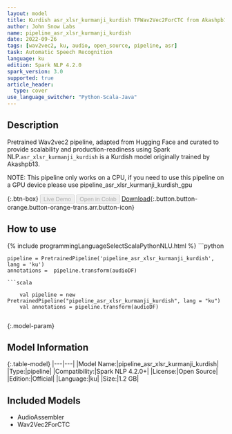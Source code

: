 ```yaml
---
layout: model
title: Kurdish asr_xlsr_kurmanji_kurdish TFWav2Vec2ForCTC from Akashpb13
author: John Snow Labs
name: pipeline_asr_xlsr_kurmanji_kurdish
date: 2022-09-26
tags: [wav2vec2, ku, audio, open_source, pipeline, asr]
task: Automatic Speech Recognition
language: ku
edition: Spark NLP 4.2.0
spark_version: 3.0
supported: true
article_header:
  type: cover
use_language_switcher: "Python-Scala-Java"
---
```


## Description

Pretrained Wav2vec2  pipeline, adapted from Hugging Face and curated to provide scalability and production-readiness using Spark NLP.`asr_xlsr_kurmanji_kurdish` is a Kurdish model originally trained by Akashpb13.

NOTE: This pipeline only works on a CPU, if you need to use this pipeline on a GPU device please use pipeline_asr_xlsr_kurmanji_kurdish_gpu

{:.btn-box}
<button class="button button-orange" disabled>Live Demo</button>
<button class="button button-orange" disabled>Open in Colab</button>
[Download](https://s3.amazonaws.com/auxdata.johnsnowlabs.com/public/models/pipeline_asr_xlsr_kurmanji_kurdish_ku_4.2.0_3.0_1664194931812.zip){:.button.button-orange.button-orange-trans.arr.button-icon}

## How to use



<div class="tabs-box" markdown="1">
{% include programmingLanguageSelectScalaPythonNLU.html %}
```python

    pipeline = PretrainedPipeline('pipeline_asr_xlsr_kurmanji_kurdish', lang = 'ku')
    annotations =  pipeline.transform(audioDF)
    
```
```scala

    val pipeline = new PretrainedPipeline("pipeline_asr_xlsr_kurmanji_kurdish", lang = "ku")
    val annotations = pipeline.transform(audioDF)
    
```
</div>

{:.model-param}
## Model Information

{:.table-model}
|---|---|
|Model Name:|pipeline_asr_xlsr_kurmanji_kurdish|
|Type:|pipeline|
|Compatibility:|Spark NLP 4.2.0+|
|License:|Open Source|
|Edition:|Official|
|Language:|ku|
|Size:|1.2 GB|

## Included Models

- AudioAssembler
- Wav2Vec2ForCTC